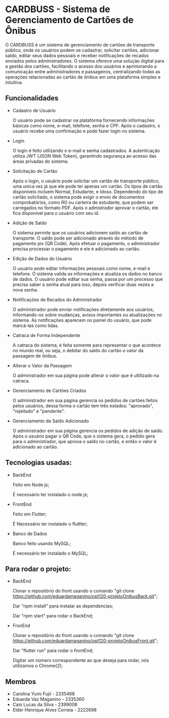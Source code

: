 # CARDBUSS - Sistema de Gerenciamento de Cartões de Ônibus


O CARDBUSS é um sistema de gerenciamento de cartões de transporte público, onde os usuários podem se cadastrar, solicitar cartões, adicionar saldo, editar seus dados pessoais e receber notificações de recados enviados pelos administradores. O sistema oferece uma solução digital para a gestão dos cartões, facilitando o acesso dos usuários e aprimorando a comunicação entre administradores e passageiros, centralizando todas as operações relacionadas ao cartão de ônibus em uma plataforma simples e intuitiva.

## Funcionalidades

- Cadastro de Usuário
  
  O usuário pode se cadastrar na plataforma fornecendo informações básicas como nome, e-mail, telefone, senha e CPF.
  Após o cadastro, o usuário recebe uma confirmação e pode fazer login no sistema.
  
- Login
  
  O login é feito utilizando o e-mail e senha cadastrados.
  A autenticação utiliza JWT (JSON Web Token), garantindo segurança ao acesso das áreas privadas do sistema.

- Solicitação de Cartão
  
  Após o login, o usuário pode solicitar um cartão de transporte público, uma unica vez já que ele pode ter apenas um cartão.
  Os tipos de cartão disponíveis incluem Normal, Estudante, e Idoso. Dependendo do tipo de cartão solicitado, o sistema pode exigir o envio de documentos comprobatórios, como RG ou carteira de estudante, que podem ser carregados no formato PDF.
  Após o admistrador aprovar o cartão, ele fica disponivel para o usuário com seu id.

- Adição de Saldo

  O sistema permite que os usuários adicionem saldo ao cartão de transporte.
  O saldo pode ser adicionado através do método de pagamento pix (QR Code).
  Após efetuar o pagamento, o administrador precisa processar o pagamento e ele é adicionado ao cartão.

- Edição de Dados do Usuário

  O usuário pode editar informações pessoais como nome, e-mail e telefone.
  O sistema valida as informações e atualiza os dados no banco de dados.
  O usuário pode editar sua senha, passa por um processo que precisa saber a senha atual para isso, depois verificar duas vezes a nova senha.

- Notificações de Recados do Administrador

  O administrador pode enviar notificações diretamente aos usuários, informando-os sobre mudanças, avisos importantes ou atualizações no sistema.
  As notificações aparecem no painel do usuário, que pode marcá-las como lidas.

- Catraca de Forma Independente

  A catraca do sistema, é feita somente para representar o que acontece no mundo real, ou seja, o debitar do saldo do cartão o valor da passagem de ônibus.

- Alterar o Valor da Passagem

  O administrador em sua página pode alterar o valor que é ultilizado na catraca.

- Gerenciamento de Cartões Criados

  O administrador em sua página gerencia os pedidos de cartões feitos pelos usuários, dessa forma o cartão tem três estados: "aprovado", "rejeitado" e "pendente".

- Gerenciamento de Saldo Adicionado

  O administrador em sua página gerencia os pedidos de adição de saldo.
  Após o usuário pagar o QR Code, que o sistema gera, o pedido gera para o administrador, que aprova o saldo no cartão, e então o valor é adicionado ao cartão.

## Tecnologias usadas:

- BackEnd
  
  Feito em Node.js;
  
  É necessário ter instalado o node.js;

- FrontEnd
  
  Feito em Flutter;
    
  É Necessário ter instalado o fluttter;

- Banco de Dados
  
  Banco feito usando MySQL;
  
  É necessário ter instalado o MySQL;

## Para rodar o projeto:

- BackEnd
  
  Clonar o repositório do front usando o comando "git clone https://github.com/eduardamaganino/opt120-projetoOnibusBack.git";
  
  Dar "npm install" para instalar as dependencias;
  
  Dar "npm start" para rodar o BackEnd;

- FronEnd

  Clonar o repositório do front usando o comando "git clone https://github.com/eduardamaganino/opt120-projetoOnibusFront.git";
  
  Dar "flutter run" para rodar o frontEnd;
  
  Digitar um número correspondente ao que deseja para rodar, nós utilizamos o Chrome(2);



## Membros 

- Carolina Yumi Fujii - 2335468
- Eduarda Vaz Maganino - 2335360
- Caio Lucas da Silva - 2399008
- Elder Henrique Alves Correia - 2222698
